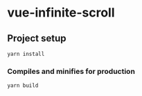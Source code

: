 # vue-infinite-scroll

## Project setup
```
yarn install
```

### Compiles and minifies for production
```
yarn build
```

